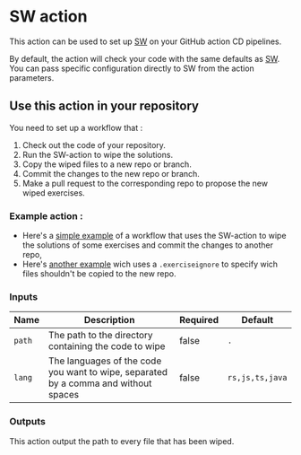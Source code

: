 # SW action

This action can be used to set up [SW](github.com/jobtrek/sw) on your GitHub action CD pipelines.

By default, the action will check your code with the same defaults as [SW](https://github.com/jobtrek/sw?tab=readme-ov-file#defaults). You can pass specific configuration directly to SW from the action parameters.

## Use this action in your repository

You need to set up a workflow that :

1. Check out the code of your repository.
2. Run the SW-action to wipe the solutions.
3. Copy the wiped files to a new repo or branch.
4. Commit the changes to the new repo or branch.
5. Make a pull request to the corresponding repo to propose the new wiped exercises.

### Example action :
- Here's a [simple example](action-example/simple-action.yml) of a workflow that uses the SW-action to wipe the solutions of some exercises and commit the changes to another repo,
- Here's [another example](action-examplel/with-ignore-file.yml) wich uses a `.exerciseignore` to specify wich files shouldn't be copied to the new repo.

### Inputs
|  Name  |                                     Description                                     | Required |     Default     |
|--------|-------------------------------------------------------------------------------------|----------|-----------------|
| `path` |                The path to the directory containing the code to wipe                |   false  |       `.`       |
| `lang` | The languages of the code you want to wipe, separated by a comma and without spaces |   false  | `rs,js,ts,java` |

### Outputs
This action output the path to every file that has been wiped.

